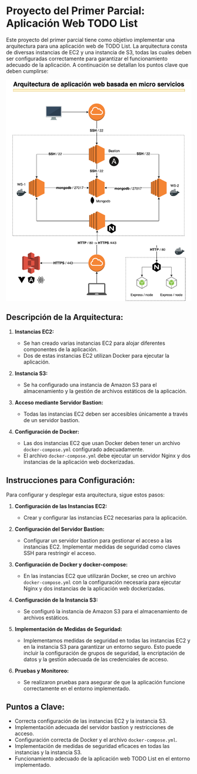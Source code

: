 
# Proyecto del Primer Parcial: Aplicación Web TODO List

Este proyecto del primer parcial tiene como objetivo implementar una arquitectura para una aplicación web de TODO List. La arquitectura consta de diversas instancias de EC2 y una instancia de S3, todas las cuales deben ser configuradas correctamente para garantizar el funcionamiento adecuado de la aplicación. A continuación se detallan los puntos clave que deben cumplirse:

![enter image description here](https://raw.githubusercontent.com/Juan-Angel-Cepeda/cloud-proyect/master/Images/Proyecto%20primer%20pacial%20cloud.png)

## Descripción de la Arquitectura:

1.  **Instancias EC2:**
    
    -   Se han creado varias instancias EC2 para alojar diferentes componentes de la aplicación.
    -   Dos de estas instancias EC2 utilizan Docker para ejecutar la aplicación. 
2.  **Instancia S3:**
    
    -   Se ha configurado una instancia de Amazon S3 para el almacenamiento y la gestión de archivos estáticos de la aplicación.
3.  **Acceso mediante Servidor Bastion:**
    
    -   Todas las instancias EC2 deben ser accesibles únicamente a través de un servidor bastion.
    
4.  **Configuración de Docker:**
    
    -   Las dos instancias EC2 que usan Docker deben tener un archivo `docker-compose.yml` configurado adecuadamente.
    -   El archivo `docker-compose.yml` debe ejecutar un servidor Nginx y dos instancias de la aplicación web dockerizadas.

## Instrucciones para Configuración:

Para configurar y desplegar esta arquitectura, sigue estos pasos:

1.  **Configuración de las Instancias EC2:**
    
    -   Crear y configurar las instancias EC2 necesarias para la aplicación. 
2.  **Configuración del Servidor Bastion:**
    
    -   Configurar un servidor bastion para gestionar el acceso a las instancias EC2. Implementar medidas de seguridad como claves SSH para restringir el acceso.
3.  **Configuración de Docker y docker-compose:**
    
    -   En las instancias EC2 que utilizarán Docker, se creo un archivo `docker-compose.yml` con la configuración necesaria para ejecutar Nginx y dos instancias de la aplicación web dockerizadas.
4.  **Configuración de la Instancia S3:**
    
    -   Se configuró la instancia de Amazon S3 para el almacenamiento de archivos estáticos. 
5.  **Implementación de Medidas de Seguridad:**
    
    -   Implementamos medidas de seguridad en todas las instancias EC2 y en la instancia S3 para garantizar un entorno seguro. Esto puede incluir la configuración de grupos de seguridad, la encriptación de datos y la gestión adecuada de las credenciales de acceso.
6.  **Pruebas y Monitoreo:**
    
    -   Se realizaron pruebas para asegurar de que la aplicación funcione correctamente en el entorno implementado.
   

## Puntos a Clave:

-   Correcta configuración de las instancias EC2 y la instancia S3.
-   Implementación adecuada del servidor bastion y restricciones de acceso.
-   Configuración correcta de Docker y el archivo `docker-compose.yml`.
-   Implementación de medidas de seguridad eficaces en todas las instancias y la instancia S3.
-   Funcionamiento adecuado de la aplicación web TODO List en el entorno implementado.